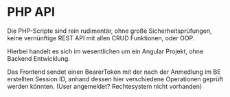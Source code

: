 # PHP API

Die PHP-Scripte sind rein rudimentär, ohne große Sicherheitsprüfungen, 
keine vernünftige REST API mit allen CRUD Funktionen, oder OOP.

Hierbei handelt es sich im wesentlichen um ein Angular Projekt,
ohne Backend Entwicklung.

Das Frontend sendet einen BearerToken mit der 
nach der Anmedlung im BE erstellten Session ID,
anhand dessen hier verschiedene Operationen geprüft werden könnten.
(User angemeldet? Rechtesystem nicht vorhanden)
